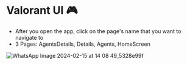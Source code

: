 # Valorant UI 🎮
- After you open the app, click on the page's name that you want to navigate to
- 3 Pages: AgentsDetails, Details, Agents, HomeScreen

![WhatsApp Image 2024-02-15 at 14 08 49_5328e99f](https://github.com/hussaintaher/Valorant-UI/assets/63205254/77877f6b-10b3-4375-9b5a-1d81aaf85585)

